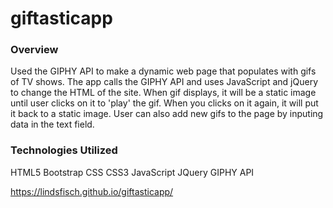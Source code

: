 # giftasticapp

### Overview

Used the GIPHY API to make a dynamic web page that populates with gifs of TV shows. The app calls the GIPHY API and uses JavaScript and jQuery to change the HTML of the site.  When gif displays, it will be a static image until user clicks on it to 'play' the gif.  When you clicks on it again, it will put it back to a static image.   User can also add new gifs to the page by inputing data in the text field. 

### Technologies Utilized
HTML5 Bootstrap CSS CSS3 JavaScript JQuery GIPHY API

https://lindsfisch.github.io/giftasticapp/
